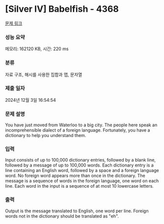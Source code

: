 # [Silver IV] Babelfish - 4368 

[문제 링크](https://www.acmicpc.net/problem/4368) 

### 성능 요약

메모리: 162120 KB, 시간: 220 ms

### 분류

자료 구조, 해시를 사용한 집합과 맵, 문자열

### 제출 일자

2024년 12월 3일 16:54:54

### 문제 설명

<p>You have just moved from Waterloo to a big city. The people here speak an incomprehensible dialect of a foreign language. Fortunately, you have a dictionary to help you understand them.</p>

<p> </p>

### 입력 

 <p>Input consists of up to 100,000 dictionary entries, followed by a blank line, followed by a message of up to 100,000 words. Each dictionary entry is a line containing an English word, followed by a space and a foreign language word. No foreign word appears more than once in the dictionary. The message is a sequence of words in the foreign language, one word on each line. Each word in the input is a sequence of at most 10 lowercase letters. </p>

<p> </p>

### 출력 

 <p>Output is the message translated to English, one word per line. Foreign words not in the dictionary should be translated as "eh".</p>

